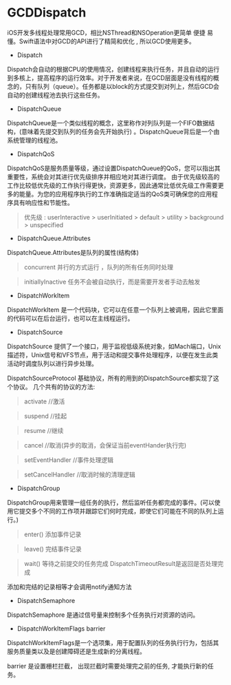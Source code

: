 # GCDDispatch

iOS开发多线程处理常用GCD，相比NSThread和NSOperation更简单 便捷 易懂。Swift语法中对GCD的API进行了精简和优化 , 所以GCD使用更多。

* Dispatch

Dispatch会自动的根据CPU的使用情况，创建线程来执行任务，并且自动的运行到多核上，提高程序的运行效率。对于开发者来说，在GCD层面是没有线程的概念的，只有队列（queue）。任务都是以block的方式提交到对列上，然后GCD会自动的创建线程池去执行这些任务。

* DispatchQueue

DispatchQueue是一个类似线程的概念，这里称作对列队列是一个FIFO数据结构，(意味着先提交到队列的任务会先开始执行) 。DispatchQueue背后是一个由系统管理的线程池。

* DispatchQoS

DispatchQoS是服务质量等级，通过设置DispatchQueue的QoS，您可以指出其重要性，系统会对其进行优先级排序并相应地对其进行调度。
由于优先级较高的工作比较低优先级的工作执行得更快，资源更多，因此通常比低优先级工作需要更多的能量。为您的应用程序执行的工作准确指定适当的QoS类可确保您的应用程序具有响应性和节能性。

>优先级 :
  userInteractive > userInitiated > default > utility > background > unspecified

* DispatchQueue.Attributes 

DispatchQueue.Attributes是队列的属性(结构体)

  >concurrent 并行的方式运行 ，队列的所有任务同时处理
  
  >initiallyInactive 任务不会被自动执行，而是需要开发者手动去触发
  
  * DispatchWorkItem
  
  DispatchWorkItem 是一个代码块，它可以在任意一个队列上被调用，因此它里面的代码可以在后台运行，也可以在主线程运行。
  
  * DispatchSource
  
  DispatchSource 提供了一个接口，用于监视低级系统对象，如Mach端口，Unix描述符，Unix信号和VFS节点，用于活动和提交事件处理程序，以便在发生此类活动时调度队列以进行异步处理。
  
  DispatchSourceProtocol 基础协议，所有的用到的DispatchSource都实现了这个协议。
  几个共有的协议的方法:
  >activate //激活
  
  >suspend //挂起
  
  >resume //继续
  
  >cancel //取消(异步的取消，会保证当前eventHander执行完)
  
  >setEventHandler //事件处理逻辑
  
  >setCancelHandler //取消时候的清理逻辑
  
  * DispatchGroup
  
  DispatchGroup用来管理一组任务的执行，然后监听任务都完成的事件。(可以使用它提交多个不同的工作项并跟踪它们何时完成，即使它们可能在不同的队列上运行。)
  
  >enter() 添加事件记录
  
  >leave() 完结事件记录
  
  >wait() 等待之前提交的任务完成 DispatchTimeoutResult是返回是否处理完成
  
  添加和完结的记录相等才会调用notify通知方法
  
  * DispatchSemaphore
  
  DispatchSemaphore 是通过信号量来控制多个任务执行对资源的访问。
  
  * DispatchWorkItemFlags barrier
  
  DispatchWorkItemFlags是一个选项集，用于配置队列的任务执行行为，包括其服务质量类以及是创建障碍还是生成新的分离线程。
  
  barrier 是设置栅栏拦截， 出现拦截时需要处理完之前的任务, 才能执行新的任务。


  
  

